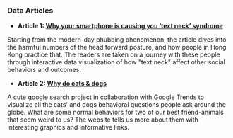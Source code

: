 ### Data Articles

* **Article 1: [Why your smartphone is causing you ‘text neck’ syndrome](https://multimedia.scmp.com/lifestyle/article/2183329/text-neck/index.html)**

Starting from the modern-day phubbing phenomenon, the article dives into the harmful numbers of the head forward posture, and how people in Hong Kong practice that. The readers are taken on a journey with these people through interactive data visualization of how "text neck" affect other social behaviors and outcomes.

* **Article 2: [Why do cats & dogs](https://whydocatsanddogs.com/)**

A cute google search project in collaboration with Google Trends to visualize all the cats' and dogs behavioral questions people ask around the globe. What are some normal behaviors for two of our best friend-animals that seem weird to us? The website tells us more about them with interesting graphics and informative links.
